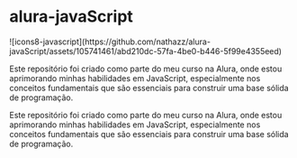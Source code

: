 
# alura-javaScript
<p width="100">![icons8-javascript](https://github.com/nathazz/alura-javaScript/assets/105741461/abd210dc-57fa-4be0-b446-5f99e4355eed)</p>
Este repositório foi criado como parte do meu curso na Alura, onde estou aprimorando minhas habilidades em JavaScript, especialmente nos conceitos fundamentais que são essenciais para construir uma base sólida de programação.

Este repositório foi criado como parte do meu curso na Alura, onde estou aprimorando minhas habilidades em JavaScript, especialmente nos conceitos fundamentais que são essenciais para construir uma base sólida de programação.
